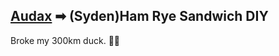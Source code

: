 ## [Audax](/richard.andrew/audax/audax.html) ➡ (Syden)Ham Rye Sandwich DIY

Broke my 300km duck. 🦆💥

<div class='strava-embed-placeholder' data-embed-type='activity' data-embed-id='7336667554'></div><script src='https://strava-embeds.com/embed.js'></script>